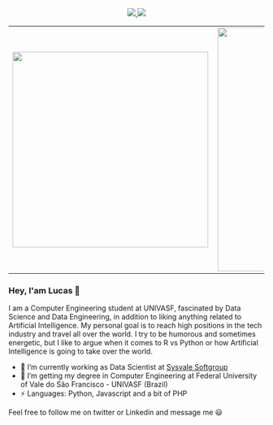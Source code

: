 <p align="center">
  <a href="https://www.linkedin.com/in/lucas-eliaquim/">
    <img src="https://img.shields.io/badge/LinkedIn-white?style=flat&logo=linkedin&labelColor=blue">
  </a>
 
  <a href="https://twitter.com/LEliaquim">
    <img src="https://img.shields.io/badge/Twitter-white?style=flat&logo=twitter&labelColor=white">
  </a>
</p>

<center>
  <table>
    <tr>
        <td><div /><img width="385px" align="left" src="https://github-readme-stats.vercel.app/api/top-langs/?username=LEMSantos&hide=html&layout=compact&theme=dracula" /></td>
        <td><img width="480px" align="left" src="https://github-readme-stats.vercel.app/api?username=LEMSantos&theme=dracula" /></td>
    </tr>   
  </table>
</center>

### Hey, I'am Lucas 👋

I am a Computer Engineering student at UNIVASF, fascinated by Data Science and Data Engineering, in addition to liking anything related to Artificial Intelligence. My personal goal is to reach high positions in the tech industry and travel all over the world. I try to be humorous and sometimes energetic, but I like to argue when it comes to R vs Python or how Artificial Intelligence is going to take over the world.

<!--
**LEMSantos/LEMSantos** is a ✨ _special_ ✨ repository because its `README.md` (this file) appears on your GitHub profile.
-->

- 🔭 I’m currently working as Data Scientist at [Sysvale Softgroup](https://sysvale.com/)
- 🌱 I’m getting my degree in Computer Engineering at Federal University of Vale do São Francisco - UNIVASF (Brazil)
- ⚡ Languages: Python, Javascript and a bit of PHP

Feel free to follow me on twitter or Linkedin and message me 😃
